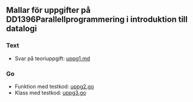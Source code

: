 ## Mallar för uppgifter på DD1396Parallellprogrammering i introduktion till datalogi

### Text

- Svar på teoriuppgift: [uppg1.md](https://github.com/korthaj/pallinda21/blob/master/ovn0/uppg1.md)

### Go

- Funktion med testkod: [uppg2.go](https://github.com/korthaj/pallinda21/blob/master/ovn0/uppg2.md)
- Klass med testkod: [uppg3.go](https://github.com/korthaj/pallinda21/blob/master/ovn0/uppg3.md)
